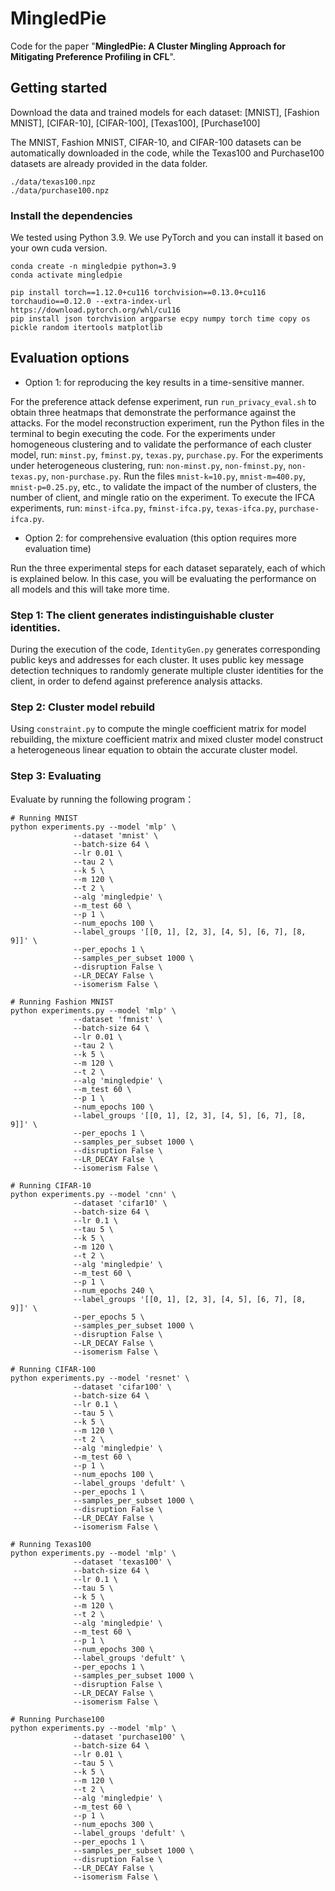 # MingledPie

Code for the paper "**MingledPie: A Cluster Mingling Approach for Mitigating Preference Profiling in CFL**".


## Getting started

Download the data and trained models for each dataset: [MNIST], [Fashion MNIST], [CIFAR-10], [CIFAR-100], [Texas100], [Purchase100]

The MNIST, Fashion MNIST, CIFAR-10, and CIFAR-100 datasets can be automatically downloaded in the code, while the Texas100 and Purchase100 datasets are already provided in the data folder.

```
./data/texas100.npz
./data/purchase100.npz
```


### Install the dependencies

We tested using Python 3.9. We use PyTorch and you can install it based on your own cuda version. 

```
conda create -n mingledpie python=3.9
conda activate mingledpie

pip install torch==1.12.0+cu116 torchvision==0.13.0+cu116 torchaudio==0.12.0 --extra-index-url https://download.pytorch.org/whl/cu116
pip install json torchvision argparse ecpy numpy torch time copy os pickle random itertools matplotlib
```

## Evaluation options

- Option 1: for reproducing the key results in a time-sensitive manner. 

For the preference attack defense experiment, run ```run_privacy_eval.sh``` to obtain three heatmaps that demonstrate the performance against the attacks.
For the model reconstruction experiment, run the Python files in the terminal to begin executing the code. For the experiments under homogeneous clustering and to validate the performance of each cluster model, run: ```minst.py```, ```fminst.py```, ```texas.py```, ```purchase.py```. For the experiments under heterogeneous clustering, run: ```non-minst.py```, ```non-fminst.py```, ```non-texas.py```, ```non-purchase.py```. Run the files ```mnist-k=10.py```, ```mnist-m=400.py```, ```mnist-p=0.25.py```, etc., to validate the impact of the number of clusters, the number of client, and mingle ratio on the experiment. To execute the IFCA experiments, run: ```minst-ifca.py```, ```fminst-ifca.py```, ```texas-ifca.py```, ```purchase-ifca.py```.


- Option 2: for comprehensive evaluation (this option requires more evaluation time)

Run the three experimental steps for each dataset separately, each of which is explained below. In this case, you will be evaluating the performance on all models and this will take more time. 


### Step 1: The client generates indistinguishable cluster identities.

During the execution of the code, ```IdentityGen.py``` generates corresponding public keys and addresses for each cluster. It uses public key message detection techniques to randomly generate multiple cluster identities for the client, in order to defend against preference analysis attacks.


### Step 2: Cluster model rebuild

Using ```constraint.py``` to compute the mingle coefficient matrix for model rebuilding, the mixture coefficient matrix and mixed cluster model construct a heterogeneous linear equation to obtain the accurate cluster model.

### Step 3: Evaluating

Evaluate by running the following program：


```
# Running MNIST
python experiments.py --model 'mlp' \
              --dataset 'mnist' \
              --batch-size 64 \
              --lr 0.01 \
              --tau 2 \
              --k 5 \
              --m 120 \
              --t 2 \
              --alg 'mingledpie' \
              --m_test 60 \
              --p 1 \
              --num_epochs 100 \
              --label_groups '[[0, 1], [2, 3], [4, 5], [6, 7], [8, 9]]' \
              --per_epochs 1 \
              --samples_per_subset 1000 \
              --disruption False \
              --LR_DECAY False \
              --isomerism False \

# Running Fashion MNIST
python experiments.py --model 'mlp' \
              --dataset 'fmnist' \
              --batch-size 64 \
              --lr 0.01 \
              --tau 2 \
              --k 5 \
              --m 120 \
              --t 2 \
              --alg 'mingledpie' \
              --m_test 60 \
              --p 1 \
              --num_epochs 100 \
              --label_groups '[[0, 1], [2, 3], [4, 5], [6, 7], [8, 9]]' \
              --per_epochs 1 \
              --samples_per_subset 1000 \
              --disruption False \
              --LR_DECAY False \
              --isomerism False \

# Running CIFAR-10
python experiments.py --model 'cnn' \
              --dataset 'cifar10' \
              --batch-size 64 \
              --lr 0.1 \
              --tau 5 \
              --k 5 \
              --m 120 \
              --t 2 \
              --alg 'mingledpie' \
              --m_test 60 \
              --p 1 \
              --num_epochs 240 \
              --label_groups '[[0, 1], [2, 3], [4, 5], [6, 7], [8, 9]]' \
              --per_epochs 5 \
              --samples_per_subset 1000 \
              --disruption False \
              --LR_DECAY False \
              --isomerism False \

# Running CIFAR-100
python experiments.py --model 'resnet' \
              --dataset 'cifar100' \
              --batch-size 64 \
              --lr 0.1 \
              --tau 5 \
              --k 5 \
              --m 120 \
              --t 2 \
              --alg 'mingledpie' \
              --m_test 60 \
              --p 1 \
              --num_epochs 100 \
              --label_groups 'defult' \
              --per_epochs 1 \
              --samples_per_subset 1000 \
              --disruption False \
              --LR_DECAY False \
              --isomerism False \

# Running Texas100
python experiments.py --model 'mlp' \
              --dataset 'texas100' \
              --batch-size 64 \
              --lr 0.1 \
              --tau 5 \
              --k 5 \
              --m 120 \
              --t 2 \
              --alg 'mingledpie' \
              --m_test 60 \
              --p 1 \
              --num_epochs 300 \
              --label_groups 'defult' \
              --per_epochs 1 \
              --samples_per_subset 1000 \
              --disruption False \
              --LR_DECAY False \
              --isomerism False \

# Running Purchase100
python experiments.py --model 'mlp' \
              --dataset 'purchase100' \
              --batch-size 64 \
              --lr 0.01 \
              --tau 5 \
              --k 5 \
              --m 120 \
              --t 2 \
              --alg 'mingledpie' \
              --m_test 60 \
              --p 1 \
              --num_epochs 300 \
              --label_groups 'defult' \
              --per_epochs 1 \
              --samples_per_subset 1000 \
              --disruption False \
              --LR_DECAY False \
              --isomerism False \
```


